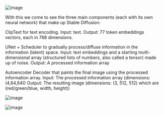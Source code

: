 ![image](https://github.com/user-attachments/assets/8a4412f1-5259-43a8-a7f9-8596342b976f)


With this we come to see the three main components (each with its own neural network) that make up Stable Diffusion:

ClipText for text encoding.
Input: text.
Output: 77 token embeddings vectors, each in 768 dimensions.

UNet + Scheduler to gradually process/diffuse information in the information (latent) space.
Input: text embeddings and a starting multi-dimensional array (structured lists of numbers, also called a tensor) made up of noise.
Output: A processed information array

Autoencoder Decoder that paints the final image using the processed information array.
Input: The processed information array (dimensions: (4,64,64))
Output: The resulting image (dimensions: (3, 512, 512) which are (red/green/blue, width, height))



![image](https://github.com/user-attachments/assets/aa1109c2-d42d-4fe7-a356-684e91f4453b)


![image](https://github.com/user-attachments/assets/7ec9d713-12df-4480-b4b6-db07f4e4560f)
